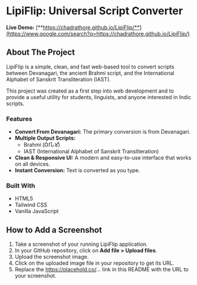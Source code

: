 # **LipiFlip: Universal Script Converter**

**Live Demo:** [**https://chadrathore.github.io/LipiFlip/**](https://www.google.com/search?q=https://chadrathore.github.io/LipiFlip/)

## **About The Project**

LipiFlip is a simple, clean, and fast web-based tool to convert scripts between Devanagari, the ancient Brahmi script, and the International Alphabet of Sanskrit Transliteration (IAST).

This project was created as a first step into web development and to provide a useful utility for students, linguists, and anyone interested in Indic scripts.

### **Features**

* **Convert From Devanagari:** The primary conversion is from Devanagari.  
* **Multiple Output Scripts:**  
  * Brahmi (𑀩𑁆𑀭𑀸𑀳𑁆𑀫𑀻)  
  * IAST (International Alphabet of Sanskrit Transliteration)  
* **Clean & Responsive UI:** A modern and easy-to-use interface that works on all devices.  
* **Instant Conversion:** Text is converted as you type.

### **Built With**

* HTML5  
* Tailwind CSS  
* Vanilla JavaScript

## **How to Add a Screenshot**

1. Take a screenshot of your running LipiFlip application.  
2. In your GitHub repository, click on **Add file \> Upload files**.  
3. Upload the screenshot image.  
4. Click on the uploaded image file in your repository to get its URL.  
5. Replace the https://placehold.co/... link in this README with the URL to your screenshot.